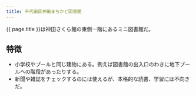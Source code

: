 ```yaml
---
title: 千代田区神田まちかど図書館
---
```


{{ page.title }}は神田さくら館の東側一階にあるミニ図書館だ。

## 特徴

* 小学校やプールと同じ建物にある。例えば図書館の出入口のわきに地下プールへの階段があったりする。
* 新聞や雑誌をチェックするのには使えるが、本格的な読書、学習には不向きだ。
